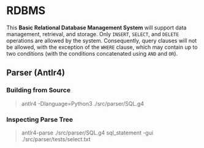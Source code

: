# RDBMS

This **Basic Relational Database Management System** will support data management, retrieval, and storage. Only `INSERT`, `SELECT`, and `DELETE` operations are allowed by the system. Consequently, query clauses will not be allowed, with the exception of the `WHERE` clause, which may contain up to two conditions (with the conditions concatenated using `AND` and `OR`).


## Parser (Antlr4)
### Building from Source
> antlr4 -Dlanguage=Python3 ./src/parser/SQL.g4

### Inspecting Parse Tree
> antlr4-parse ./src/parser/SQL.g4 sql_statement  -gui ./src/parser/tests/select.txt